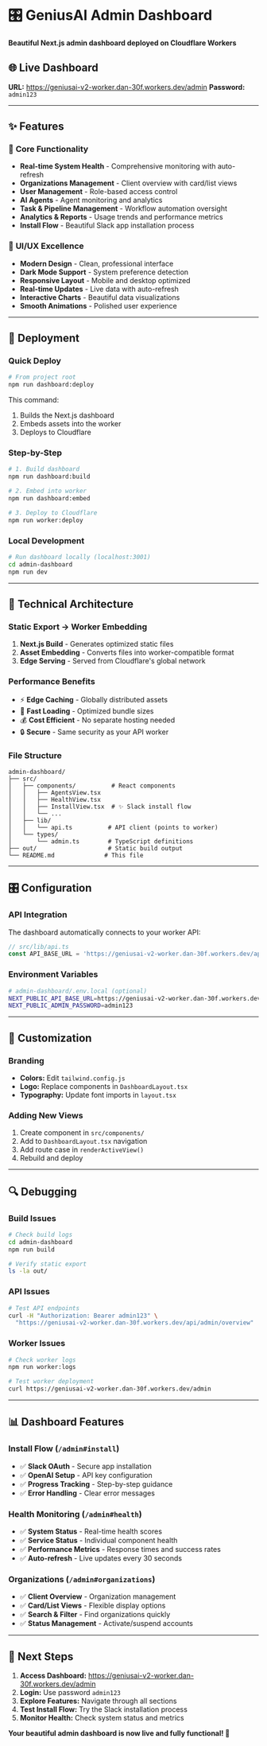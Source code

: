 # 🎛️ GeniusAI Admin Dashboard

**Beautiful Next.js admin dashboard deployed on Cloudflare Workers**

## 🌐 Live Dashboard
**URL:** https://geniusai-v2-worker.dan-30f.workers.dev/admin
**Password:** `admin123`

---

## ✨ Features

### 🎯 **Core Functionality**
- **Real-time System Health** - Comprehensive monitoring with auto-refresh
- **Organizations Management** - Client overview with card/list views
- **User Management** - Role-based access control
- **AI Agents** - Agent monitoring and analytics
- **Task & Pipeline Management** - Workflow automation oversight
- **Analytics & Reports** - Usage trends and performance metrics
- **Install Flow** - Beautiful Slack app installation process

### 🎨 **UI/UX Excellence**
- **Modern Design** - Clean, professional interface
- **Dark Mode Support** - System preference detection
- **Responsive Layout** - Mobile and desktop optimized
- **Real-time Updates** - Live data with auto-refresh
- **Interactive Charts** - Beautiful data visualizations
- **Smooth Animations** - Polished user experience

---

## 🚀 Deployment

### **Quick Deploy**
```bash
# From project root
npm run dashboard:deploy
```
This command:
1. Builds the Next.js dashboard
2. Embeds assets into the worker
3. Deploys to Cloudflare

### **Step-by-Step**
```bash
# 1. Build dashboard
npm run dashboard:build

# 2. Embed into worker
npm run dashboard:embed

# 3. Deploy to Cloudflare
npm run worker:deploy
```

### **Local Development**
```bash
# Run dashboard locally (localhost:3001)
cd admin-dashboard
npm run dev
```

---

## 🔧 Technical Architecture

### **Static Export → Worker Embedding**
1. **Next.js Build** - Generates optimized static files
2. **Asset Embedding** - Converts files into worker-compatible format
3. **Edge Serving** - Served from Cloudflare's global network

### **Performance Benefits**
- ⚡ **Edge Caching** - Globally distributed assets
- 🚀 **Fast Loading** - Optimized bundle sizes
- 💰 **Cost Efficient** - No separate hosting needed
- 🔒 **Secure** - Same security as your API worker

### **File Structure**
```
admin-dashboard/
├── src/
│   ├── components/          # React components
│   │   ├── AgentsView.tsx
│   │   ├── HealthView.tsx
│   │   ├── InstallView.tsx  # ✨ Slack install flow
│   │   └── ...
│   ├── lib/
│   │   └── api.ts          # API client (points to worker)
│   └── types/
│       └── admin.ts        # TypeScript definitions
├── out/                    # Static build output
└── README.md              # This file
```

---

## 🎛️ Configuration

### **API Integration**
The dashboard automatically connects to your worker API:
```typescript
// src/lib/api.ts
const API_BASE_URL = 'https://geniusai-v2-worker.dan-30f.workers.dev/api'
```

### **Environment Variables**
```bash
# admin-dashboard/.env.local (optional)
NEXT_PUBLIC_API_BASE_URL=https://geniusai-v2-worker.dan-30f.workers.dev/api
NEXT_PUBLIC_ADMIN_PASSWORD=admin123
```

---

## 🎨 Customization

### **Branding**
- **Colors:** Edit `tailwind.config.js`
- **Logo:** Replace components in `DashboardLayout.tsx`
- **Typography:** Update font imports in `layout.tsx`

### **Adding New Views**
1. Create component in `src/components/`
2. Add to `DashboardLayout.tsx` navigation
3. Add route case in `renderActiveView()`
4. Rebuild and deploy

---

## 🔍 Debugging

### **Build Issues**
```bash
# Check build logs
cd admin-dashboard
npm run build

# Verify static export
ls -la out/
```

### **API Issues**
```bash
# Test API endpoints
curl -H "Authorization: Bearer admin123" \
  "https://geniusai-v2-worker.dan-30f.workers.dev/api/admin/overview"
```

### **Worker Issues**
```bash
# Check worker logs
npm run worker:logs

# Test worker deployment
curl https://geniusai-v2-worker.dan-30f.workers.dev/admin
```

---

## 📊 Dashboard Features

### **Install Flow** (`/admin#install`)
- ✅ **Slack OAuth** - Secure app installation
- ✅ **OpenAI Setup** - API key configuration
- ✅ **Progress Tracking** - Step-by-step guidance
- ✅ **Error Handling** - Clear error messages

### **Health Monitoring** (`/admin#health`)
- ✅ **System Status** - Real-time health scores
- ✅ **Service Status** - Individual component health
- ✅ **Performance Metrics** - Response times and success rates
- ✅ **Auto-refresh** - Live updates every 30 seconds

### **Organizations** (`/admin#organizations`)
- ✅ **Client Overview** - Organization management
- ✅ **Card/List Views** - Flexible display options
- ✅ **Search & Filter** - Find organizations quickly
- ✅ **Status Management** - Activate/suspend accounts

---

## 🚀 Next Steps

1. **Access Dashboard:** https://geniusai-v2-worker.dan-30f.workers.dev/admin
2. **Login:** Use password `admin123`
3. **Explore Features:** Navigate through all sections
4. **Test Install Flow:** Try the Slack installation process
5. **Monitor Health:** Check system status and metrics

**Your beautiful admin dashboard is now live and fully functional! 🎉** 